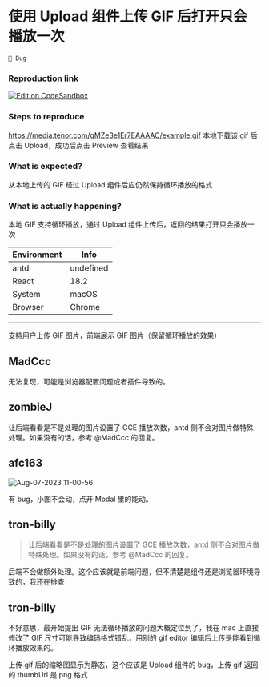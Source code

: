 # 使用 Upload 组件上传 GIF 后打开只会播放一次

`🐛 Bug`

### Reproduction link

[![Edit on CodeSandbox](https://codesandbox.io/static/img/play-codesandbox.svg)](https://codesandbox.io/s/zhao-pian-qiang-antd-4-24-13-forked-4z8jyg?file=/demo.tsx)

### Steps to reproduce

https://media.tenor.com/qMZe3e1Er7EAAAAC/example.gif
本地下载该 gif 后点击 Upload，成功后点击 Preview 查看结果

### What is expected?

从本地上传的 GIF 经过 Upload 组件后应仍然保持循环播放的格式

### What is actually happening?

本地 GIF 支持循环播放，通过 Upload 组件上传后，返回的结果打开只会播放一次

| Environment | Info      |
| ----------- | --------- |
| antd        | undefined |
| React       | 18.2      |
| System      | macOS     |
| Browser     | Chrome    |

---

支持用户上传 GIF 图片，前端展示 GIF 图片（保留循环播放的效果）

<!-- generated by ant-design-issue-helper. DO NOT REMOVE -->

## MadCcc

无法复现，可能是浏览器配置问题或者插件导致的。

## zombieJ

让后端看看是不是处理的图片设置了 GCE 播放次数，antd 侧不会对图片做特殊处理。如果没有的话，参考 @MadCcc 的回复。

## afc163

![Aug-07-2023 11-00-56](https://github.com/ant-design/ant-design/assets/507615/6d163159-137c-4884-b66c-740ffe8fc65f)

有 bug，小图不会动，点开 Modal 里的能动。

## tron-billy

> 让后端看看是不是处理的图片设置了 GCE 播放次数，antd 侧不会对图片做特殊处理。如果没有的话，参考 @MadCcc 的回复。

后端不会做额外处理。这个应该就是前端问题，但不清楚是组件还是浏览器环境导致的，我还在排查

## tron-billy

不好意思，最开始提出 GIF 无法循环播放的问题大概定位到了，我在 mac 上直接修改了 GIF 尺寸可能导致编码格式错乱，用别的 gif editor 编辑后上传是能看到循环播放效果的。

上传 gif 后的缩略图显示为静态，这个应该是 Upload 组件的 bug，上传 gif 返回的 thumbUrl 是 png 格式
